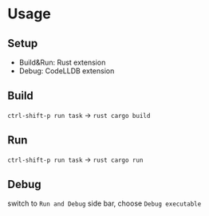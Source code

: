# Usage
## Setup
* Build&Run: Rust extension
* Debug: CodeLLDB extension

## Build
`ctrl-shift-p run task` -> `rust cargo build`

## Run
`ctrl-shift-p run task` -> `rust cargo run`

## Debug
switch to `Run and Debug` side bar, choose `Debug executable`
